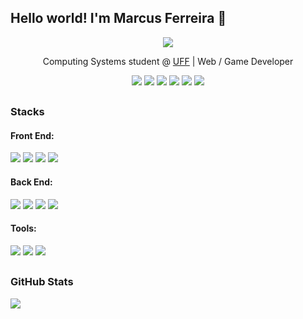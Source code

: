 ## Hello world! I'm Marcus Ferreira 👋

<div align="center">
<img src="https://github.blog/wp-content/uploads/2018/10/46896184-b679fc80-ce30-11e8-88bf-921e9b788f7c.gif?resize=200%2C200" />

Computing Systems student @ [UFF](https://www.uff.br) | Web / Game Developer

[![](https://img.shields.io/badge/Homepage-red)](https://marcus-ferreira.github.io)
[![](https://img.shields.io/badge/LinkedIn-blue?logo=linkedin)](https://www.linkedin.com/in/emarcusferreira)
[![](https://img.shields.io/badge/CodePen-black?logo=codepen&logoColor=white)](https://codepen.io/marcusferreira)
[![](https://img.shields.io/badge/CodeSandbox-black?logo=codesandbox&logoColor=white)](https://codesandbox.io/u/marcus-ferreira)
[![](https://img.shields.io/badge/Itch.io-red?logo=itchdotio&logoColor=white)](https://marcusferreira.itch.io)
[![](https://img.shields.io/badge/Email-white?logo=gmail)](mailto:mv.ferreirapinto@gmail.com)

</div>

##

### Stacks

#### Front End:
![](https://img.shields.io/badge/HTML-80%25-green?labelColor=white&logo=html5&logoColor=red)
![](https://img.shields.io/badge/CSS-70%25-green?labelColor=white&logo=css3&logoColor=blue)
![](https://img.shields.io/badge/JavaScript-60%25-yellow?labelColor=white&logo=javascript)
![](https://img.shields.io/badge/Sass/SCSS-50%25-yellow?labelColor=white&logo=sass)

#### Back End:
![](https://img.shields.io/badge/MySQL-60%25-yellow?labelColor=white&logo=mysql)
![](https://img.shields.io/badge/Python-60%25-yellow?labelColor=white&logo=python)
![](https://img.shields.io/badge/MongoDB-40%25-yellow?labelColor=white&logo=mongodb)
![](https://img.shields.io/badge/Node.js-30%25-yellow?labelColor=white&logo=nodedotjs)

#### Tools:
![](https://img.shields.io/badge/VS%20Code-70%25-green?labelColor=white&logo=visualstudiocode&logoColor=blue)
![](https://img.shields.io/badge/GitHub-60%25-yellow?labelColor=white&logo=github&logoColor=black)
![](https://img.shields.io/badge/Git-50%25-yellow?labelColor=white&logo=git)

##

### GitHub Stats
![](https://github-readme-stats.vercel.app/api/top-langs/?username=marcus-ferreira&theme=vue-dark)
